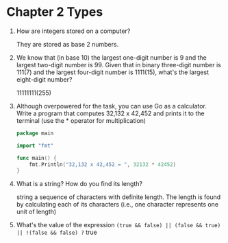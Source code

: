 # Chapter 2 Types

1. How are integers stored on a computer?
	
	They are stored as base 2 numbers.
	
2. We know that (in base 10) the largest one-digit number is 9 and the largest two-digit number is 99. Given that in binary three-digit number is 111(7) and the largest four-digit number is 1111(15), what's the largest eight-digit number? 
	
	11111111(255)
	
3. Although overpowered for the task, you can use Go as a calculator. Write a program that computes 32,132 x 42,452 and prints it to the terminal (use the * operator for multiplication)

	```go
	package main
	
	import "fmt"
	
	func main() {
		fmt.Println("32,132 x 42,452 = ", 32132 * 42452)
	}
	```
	
4. What is a string? How do you find its length?
	
	string a sequence of characters with definite length. The length is found by calculating each of its characters (i.e., one character represents one unit of length)

5. What's the value of the expression `(true && false) || (false && true) || !(false && false) ?`
	true